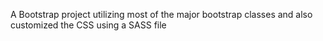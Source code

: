 A Bootstrap project utilizing most of the major bootstrap classes and also customized the CSS using a SASS file
